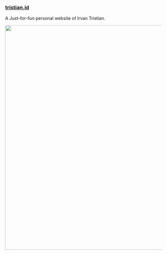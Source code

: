 ### [tristian.id](https://tristian.id)

A Just-for-fun personal website of Irvan Tristian.

<img src="https://i.imgur.com/oFM7uHe.png" width="720">
